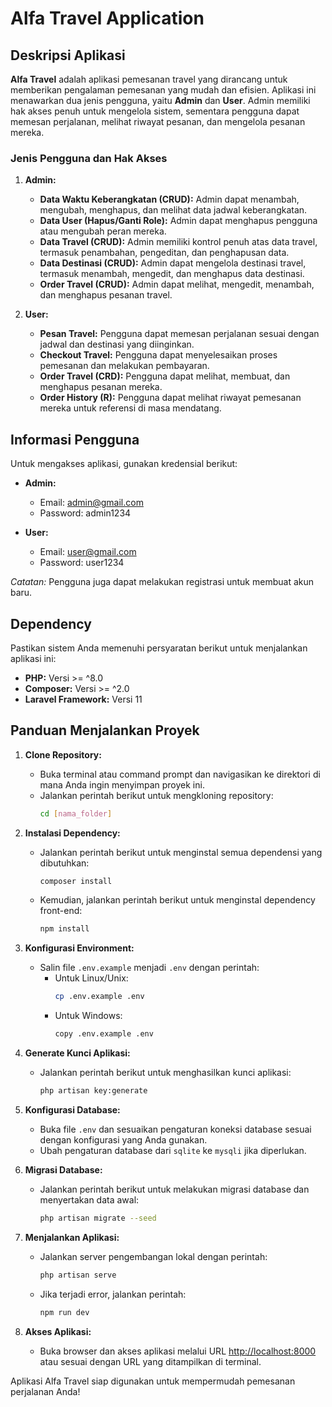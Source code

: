 # Alfa Travel Application

## Deskripsi Aplikasi

**Alfa Travel** adalah aplikasi pemesanan travel yang dirancang untuk memberikan pengalaman pemesanan yang mudah dan efisien. Aplikasi ini menawarkan dua jenis pengguna, yaitu **Admin** dan **User**. Admin memiliki hak akses penuh untuk mengelola sistem, sementara pengguna dapat memesan perjalanan, melihat riwayat pesanan, dan mengelola pesanan mereka.

### Jenis Pengguna dan Hak Akses

1. **Admin:**
   - **Data Waktu Keberangkatan (CRUD):** Admin dapat menambah, mengubah, menghapus, dan melihat data jadwal keberangkatan.
   - **Data User (Hapus/Ganti Role):** Admin dapat menghapus pengguna atau mengubah peran mereka.
   - **Data Travel (CRUD):** Admin memiliki kontrol penuh atas data travel, termasuk penambahan, pengeditan, dan penghapusan data.
   - **Data Destinasi (CRUD):** Admin dapat mengelola destinasi travel, termasuk menambah, mengedit, dan menghapus data destinasi.
   - **Order Travel (CRUD):** Admin dapat melihat, mengedit, menambah, dan menghapus pesanan travel.

2. **User:**
   - **Pesan Travel:** Pengguna dapat memesan perjalanan sesuai dengan jadwal dan destinasi yang diinginkan.
   - **Checkout Travel:** Pengguna dapat menyelesaikan proses pemesanan dan melakukan pembayaran.
   - **Order Travel (CRD):** Pengguna dapat melihat, membuat, dan menghapus pesanan mereka.
   - **Order History (R):** Pengguna dapat melihat riwayat pemesanan mereka untuk referensi di masa mendatang.

## Informasi Pengguna

Untuk mengakses aplikasi, gunakan kredensial berikut:

- **Admin:**
  - Email: admin@gmail.com
  - Password: admin1234

- **User:**
  - Email: user@gmail.com
  - Password: user1234

*Catatan:* Pengguna juga dapat melakukan registrasi untuk membuat akun baru.

## Dependency

Pastikan sistem Anda memenuhi persyaratan berikut untuk menjalankan aplikasi ini:

- **PHP:** Versi >= ^8.0
- **Composer:** Versi >= ^2.0
- **Laravel Framework:** Versi 11

## Panduan Menjalankan Proyek

1. **Clone Repository:**
   - Buka terminal atau command prompt dan navigasikan ke direktori di mana Anda ingin menyimpan proyek ini.
   - Jalankan perintah berikut untuk mengkloning repository:
     ```bash
     cd [nama_folder]
     ```

2. **Instalasi Dependency:**
   - Jalankan perintah berikut untuk menginstal semua dependensi yang dibutuhkan:
     ```bash
     composer install
     ```
   - Kemudian, jalankan perintah berikut untuk menginstal dependency front-end:
     ```bash
     npm install
     ```

3. **Konfigurasi Environment:**
   - Salin file `.env.example` menjadi `.env` dengan perintah:
     - Untuk Linux/Unix:
       ```bash
       cp .env.example .env
       ```
     - Untuk Windows:
       ```bash
       copy .env.example .env
       ```

4. **Generate Kunci Aplikasi:**
   - Jalankan perintah berikut untuk menghasilkan kunci aplikasi:
     ```bash
     php artisan key:generate
     ```

5. **Konfigurasi Database:**
   - Buka file `.env` dan sesuaikan pengaturan koneksi database sesuai dengan konfigurasi yang Anda gunakan.
   - Ubah pengaturan database dari `sqlite` ke `mysqli` jika diperlukan.

6. **Migrasi Database:**
   - Jalankan perintah berikut untuk melakukan migrasi database dan menyertakan data awal:
     ```bash
     php artisan migrate --seed
     ```

7. **Menjalankan Aplikasi:**
   - Jalankan server pengembangan lokal dengan perintah:
     ```bash
     php artisan serve
     ```
   - Jika terjadi error, jalankan perintah:
     ```bash
     npm run dev
     ```

8. **Akses Aplikasi:**
   - Buka browser dan akses aplikasi melalui URL [http://localhost:8000](http://localhost:8000) atau sesuai dengan URL yang ditampilkan di terminal.

Aplikasi Alfa Travel siap digunakan untuk mempermudah pemesanan perjalanan Anda!
